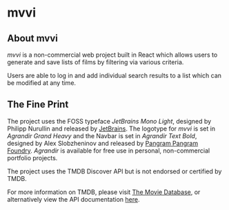 # mvvi

## About mvvi

*mvvi* is a non-commercial web project built in React which allows users to generate and save lists of films by filtering via various criteria. 

Users are able to log in and add individual search results to a list which can be modified at any time.



## The Fine Print

The project uses the FOSS typeface *JetBrains Mono Light*, designed by Philipp Nurullin and released by [JetBrains](https://www.jetbrains.com/lp/mono/). The logotype for *mvvi* is set in *Agrandir Grand Heavy* and the Navbar is set in *Agrandir Text Bold*, designed by Alex Slobzheninov and released by [Pangram Pangram Foundry](https://pangrampangram.com/products/agrandir). *Agrandir* is available for free use in personal, non-commercial portfolio projects.

The project uses the TMDB Discover API but is not endorsed or certified by TMDB. 

For more information on TMDB, please visit [The Movie Database](https://www.themoviedb.org/), or alternatively view the API documentation [here](https://www.themoviedb.org/documentation/api).